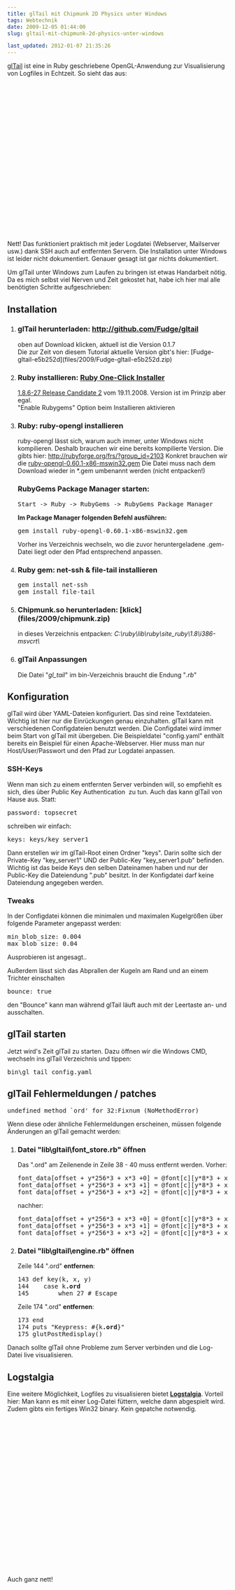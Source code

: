 ```yaml
---
title: glTail mit Chipmunk 2D Physics unter Windows
tags: Webtechnik
date: 2009-12-05 01:44:00
slug: gltail-mit-chipmunk-2d-physics-unter-windows

last_updated: 2012-01-07 21:35:26
---
```


<a href="http://www.fudgie.org/">glTail</a> ist eine in Ruby geschriebene OpenGL-Anwendung zur Visualisierung von Logfiles in Echtzeit. So sieht das aus:

<object classid="clsid:d27cdb6e-ae6d-11cf-96b8-444553540000" width="425" height="344" codebase="http://download.macromedia.com/pub/shockwave/cabs/flash/swflash.cab#version=6,0,40,0"><param name="allowFullScreen" value="true" /><param name="allowScriptAccess" value="always" /><param name="src" value="http://www.youtube.com/v/RCa2sjyrUdQ&amp;color1=0xb1b1b1&amp;color2=0xcfcfcf&amp;hl=en_US&amp;feature=player_embedded&amp;fs=1" /><param name="allowfullscreen" value="true" /><embed type="application/x-shockwave-flash" width="425" height="344" src="http://www.youtube.com/v/RCa2sjyrUdQ&amp;color1=0xb1b1b1&amp;color2=0xcfcfcf&amp;hl=en_US&amp;feature=player_embedded&amp;fs=1" allowscriptaccess="always" allowfullscreen="true"></embed></object>

Nett! Das funktioniert praktisch mit jeder Logdatei (Webserver, Mailserver usw.) dank SSH auch auf entfernten Servern. Die Installation unter Windows ist leider nicht dokumentiert. Genauer gesagt ist gar nichts dokumentiert.

Um glTail unter Windows zum Laufen zu bringen ist etwas Handarbeit nötig. Da es mich selbst viel Nerven und Zeit gekostet hat, habe ich hier mal alle benötigten Schritte aufgeschrieben:

<!--more-->
<h2>Installation</h2>
<ol>
	<li>
        <h3>glTail herunterladen: <a href="http://github.com/Fudge/gltail">http://github.com/Fudge/gltail</a></h3>
        <p markdown="1">oben auf Download klicken, aktuell ist die Version 0.1.7<br />
        Die zur Zeit von diesem Tutorial aktuelle Version gibt's hier: [Fudge-gltail-e5b252d](files/2009/Fudge-gltail-e5b252d.zip)</p>
    </li>
	<li>
        <h3>Ruby installieren: <a href="http://rubyforge.org/projects/rubyinstaller/">Ruby One-Click Installer</a></h3>
        <p><a href="http://rubyforge.org/frs/download.php/47082/ruby186-27_rc2.exe">1.8.6-27 Release Candidate 2</a> vom 19.11.2008. Version ist im Prinzip aber egal.<br />
        "Enable Rubygems" Option beim Installieren aktivieren</p>
    </li>
	<li>
        <h3>Ruby: ruby-opengl installieren</h3>
        <p>ruby-opengl lässt sich, warum auch immer, unter Windows nicht kompilieren. Deshalb brauchen wir eine bereits kompilierte Version. Die gibts hier: <a href="http://rubyforge.org/frs/?group_id=2103">http://rubyforge.org/frs/?group_id=2103</a>
        Konkret brauchen wir die <a href="http://rubyforge.org/frs/download.php/52686/ruby-opengl-0.60.1-x86-mswin32.gem">ruby-opengl-0.60.1-x86-mswin32.gem</a>
        Die Datei muss nach dem Download wieder in *.gem umbenannt werden (nicht entpacken!)</p>
        <h3>RubyGems Package Manager starten:</h3>
<pre>Start -&gt; Ruby -&gt; RubyGems -&gt; RubyGems Package Manager</pre>
<strong>Im Package Manager folgenden Befehl ausführen:</strong>
<pre>gem install ruby-opengl-0.60.1-x86-mswin32.gem</pre>
<p>Vorher ins Verzeichnis wechseln, wo die zuvor heruntergeladene .gem-Datei liegt oder den Pfad entsprechend anpassen.</p>
    </li>
	<li>
<h3>Ruby gem: net-ssh &amp; file-tail installieren</h3>
<pre>gem install net-ssh
gem install file-tail</pre>
</li>
	<li>
<h3 markdown="1">Chipmunk.so herunterladen: [klick](files/2009/chipmunk.zip)</h3>
    <p>in dieses Verzeichnis entpacken: <em>C:\ruby\lib\ruby\site_ruby\1.8\i386-msvcrt\</em></p></li>
	<li>
<h3>glTail Anpassungen</h3>
<p>Die Datei "<em>gl_tail</em>" im bin-Verzeichnis braucht die Endung "<em>.rb</em>"</p></li>
</ol>

<h2>Konfiguration</h2>
glTail wird über YAML-Dateien konfiguriert. Das sind reine Textdateien. Wichtig ist hier nur die Einrückungen genau einzuhalten. glTail kann mit verschiedenen Configdateien benutzt werden. Die Configdatei wird immer beim Start von glTail mit übergeben. Die Beispieldatei "config.yaml" enthält bereits ein Beispiel für einen Apache-Webserver. Hier muss man nur Host/User/Passwort und den Pfad zur Logdatei anpassen.
<h3>SSH-Keys</h3>
Wenn man sich zu einem entfernten Server verbinden will, so empfiehlt es sich, dies über Public Key Authentication  zu tun. Auch das kann glTail von Hause aus. Statt:
<pre>password: topsecret</pre>
schreiben wir einfach:
<pre>keys: keys/key_server1</pre>
Dann erstellen wir im glTail-Root einen Ordner "keys". Darin sollte sich der Private-Key "key_server1" UND der Public-Key "key_server1.pub" befinden. Wichtig ist das beide Keys den selben Dateinamen haben und nur der Public-Key die Dateiendung ".pub" besitzt. In der Konfigdatei darf keine Dateiendung angegeben werden.
<h3>Tweaks</h3>
In der Configdatei können die minimalen und maximalen Kugelgrößen über folgende Parameter angepasst werden:
<pre>min_blob_size: 0.004
max_blob_size: 0.04</pre>
Ausprobieren ist angesagt..

Außerdem lässt sich das Abprallen der Kugeln am Rand und an einem Trichter einschalten
<pre>bounce: true</pre>
den "Bounce" kann man während glTail läuft auch mit der Leertaste an- und ausschalten.
<h2>glTail starten</h2>
Jetzt wird's Zeit glTail zu starten. Dazu öffnen wir die Windows CMD, wechseln ins glTail Verzeichnis und tippen:
<pre>bin\gl_tail config.yaml</pre>
<h2>glTail Fehlermeldungen / patches</h2>
<pre>undefined method `ord' for 32:Fixnum (NoMethodError)</pre>
Wenn diese oder ähnliche Fehlermeldungen erscheinen, müssen folgende Änderungen an glTail gemacht werden:
<ol>
	<li>
<h3>Datei "lib\gltail\font_store.rb" öffnen</h3>
Das ".ord" am Zeilenende in Zeile 38 - 40 muss entfernt werden. Vorher:
<pre>font_data[offset + y*256*3 + x*3 +0] = @font[c][y*8*3 + x*3 + 0].ord
font_data[offset + y*256*3 + x*3 +1] = @font[c][y*8*3 + x*3 + 1].ord
font_data[offset + y*256*3 + x*3 +2] = @font[c][y*8*3 + x*3 + 2].ord</pre>
nachher:
<pre>font_data[offset + y*256*3 + x*3 +0] = @font[c][y*8*3 + x*3 + 0]
font_data[offset + y*256*3 + x*3 +1] = @font[c][y*8*3 + x*3 + 1]
font_data[offset + y*256*3 + x*3 +2] = @font[c][y*8*3 + x*3 + 2]</pre>
</li>
	<li>
<h3>Datei "lib\gltail\engine.rb" öffnen</h3>
Zeile 144 ".ord" <strong>entfernen</strong>:
<pre>143 def key(k, x, y)
144    case k<strong>.ord</strong>
145        when 27 # Escape</pre>
Zeile 174 ".ord" <strong>entfernen</strong>:
<pre>173 end
174 puts "Keypress: #{k<strong>.ord</strong>}"
175 glutPostRedisplay()</pre>
</li>
</ol>
Danach sollte glTail ohne Probleme zum Server verbinden und die Log-Datei live visualisieren.
<h2>Logstalgia</h2>
Eine weitere Möglichkeit, Logfiles zu visualisieren bietet <strong><a href="http://code.google.com/p/logstalgia/">Logstalgia</a></strong>. Vorteil hier: Man kann es mit einer Log-Datei füttern, welche dann abgespielt wird. Zudem gibts ein fertiges Win32 binary. Kein gepatche notwendig.

<object classid="clsid:d27cdb6e-ae6d-11cf-96b8-444553540000" width="425" height="344" codebase="http://download.macromedia.com/pub/shockwave/cabs/flash/swflash.cab#version=6,0,40,0"><param name="allowFullScreen" value="true" /><param name="allowscriptaccess" value="always" /><param name="src" value="http://www.youtube.com/v/BYYX-h4-dpM&amp;hl=de_DE&amp;fs=1&amp;" /><param name="allowfullscreen" value="true" /><embed type="application/x-shockwave-flash" width="425" height="344" src="http://www.youtube.com/v/BYYX-h4-dpM&amp;hl=de_DE&amp;fs=1&amp;" allowscriptaccess="always" allowfullscreen="true"></embed></object>

Auch ganz nett!